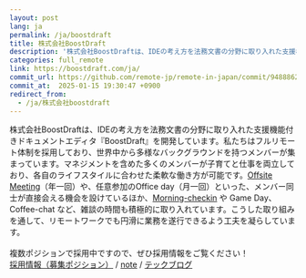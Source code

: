 ```yaml
---
layout: post
lang: ja
permalink: /ja/boostdraft
title: 株式会社BoostDraft
description: '株式会社BoostDraftは、IDEの考え方を法務文書の分野に取り入れた支援機能付きドキュメントエディタ『BoostDraft』を開発しています。私たちはフルリモート体制を採用しており、世界中から多様なバックグラウンドを持つメンバーが集まっています。マネジメントを含めた多くのメンバーが子育てと仕事を両立しており、各自のライフスタイルに合わせた柔軟な働き方が可能です。Offsite Meeting（年一回）や、任意参加のOffice day（月一回）といった、メンバー同士が直接会える機会を設けているほか、Morning-checkin や Game Day、Coffee-chat など、雑談の時間も積極的に取り入れています。こうした取り組みを通して、リモートワークでも円滑に業務を遂行できるよう工夫を凝らしています。  複数ポジションで採用中ですので、ぜひ採用情報をご覧ください！ 採用情報（募集ポジション） / note / テックブログ'
categories: full_remote
link: https://boostdraft.com/ja/
commit_url: https://github.com/remote-jp/remote-in-japan/commit/9488862a55f7ef0d0ee5a3246158a1be4060be87
commit_at:  2025-01-15 19:30:47 +0900
redirect_from:
  - /ja/株式会社boostdraft
---
```


<p>株式会社BoostDraftは、IDEの考え方を法務文書の分野に取り入れた支援機能付きドキュメントエディタ『BoostDraft』を開発しています。私たちはフルリモート体制を採用しており、世界中から多様なバックグラウンドを持つメンバーが集まっています。マネジメントを含めた多くのメンバーが子育てと仕事を両立しており、各自のライフスタイルに合わせた柔軟な働き方が可能です。<a href="https://note.com/boostdraft/n/na80237e18fbe">Offsite Meeting</a>（年一回）や、任意参加のOffice day（月一回）といった、メンバー同士が直接会える機会を設けているほか、<a href="https://note.com/boostdraft/n/n2c68cb382266">Morning-checkin</a> や Game Day、Coffee-chat など、雑談の時間も積極的に取り入れています。こうした取り組みを通して、リモートワークでも円滑に業務を遂行できるよう工夫を凝らしています。<br /><br />複数ポジションで採用中ですので、ぜひ採用情報をご覧ください！<br /><a href="https://apply.workable.com/boostdraft/?lng=en">採用情報（募集ポジション）</a> / <a href="https://note.com/boostdraft">note</a> / <a href="https://zenn.dev/p/boostdraft">テックブログ </a></p>
